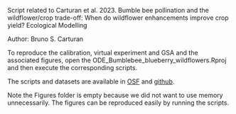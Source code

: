 Script related to Carturan et al. 2023. Bumble bee pollination and the 
wildflower/crop trade-off: When do wildflower enhancements improve crop yield?
Ecological Modelling

Author: Bruno S. Carturan

To reproduce the calibration, virtual experiment and GSA and the associated figures, open the ODE_Bumblebee_blueberry_wildflowers.Rproj and then execute the corresponding scripts.

The scripts and datasets are available in [OSF](https://doi.org/10.17605/OSF.IO/6Z352.) and  [github](https://github.com/Rebecca-Tyson-Lab/ODE-model-bumble-bee-blueberry-wildflowers).

Note the Figures folder is empty because we did not want to use memory unnecessarily. 
The figures can be reproduced easily by running the scripts.


